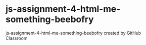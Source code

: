 # js-assignment-4-html-me-something-beebofry
js-assignment-4-html-me-something-beebofry created by GitHub Classroom
